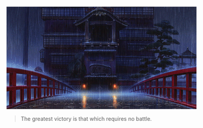 <p align="center">
  <img src="./images/rain2.gif" />
</p>

> The greatest victory is that which requires no battle.

